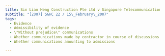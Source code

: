 ```yaml
---
title: Sin Lian Heng Construction Pte Ltd v Singapore Telecommunications Ltd 
subtitle: "[2007] SGHC 22 / 15\_February\_2007"
tags:
  - Evidence
  - Admissibility of evidence
  - \"Without prejudice\" communications
  - Whether communications made by contractor in course of discussions with and in letter to employer made \"without prejudice\" and therefore inadmissible
  - Whether communications amounting to admissions

---
```



